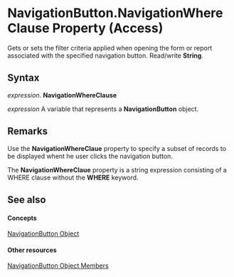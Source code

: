 
# NavigationButton.NavigationWhereClause Property (Access)

Gets or sets the filter criteria applied when opening the form or report associated with the specified navigation button. Read/write  **String**.


## Syntax

 _expression_. **NavigationWhereClause**

 _expression_ A variable that represents a **NavigationButton** object.


## Remarks

Use the  **NavigationWhereClaue** property to specify a subset of records to be displayed whent he user clicks the navigation button.

The  **NavigationWhereClaue** property is a string expression consisting of a WHERE clause without the **WHERE** keyword.


## See also


#### Concepts


[NavigationButton Object](ac6ba9b4-45aa-0d92-d01d-fd8e8b9cede6.md)
#### Other resources


[NavigationButton Object Members](e1d63e3c-ee09-4302-21dc-96fa76cf50fd.md)

